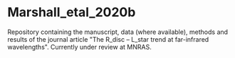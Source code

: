 # Marshall_etal_2020b
Repository containing the manuscript, data (where available), methods and results of the journal article "The R_disc – L_star trend at far-infrared wavelengths". Currently under review at MNRAS.
